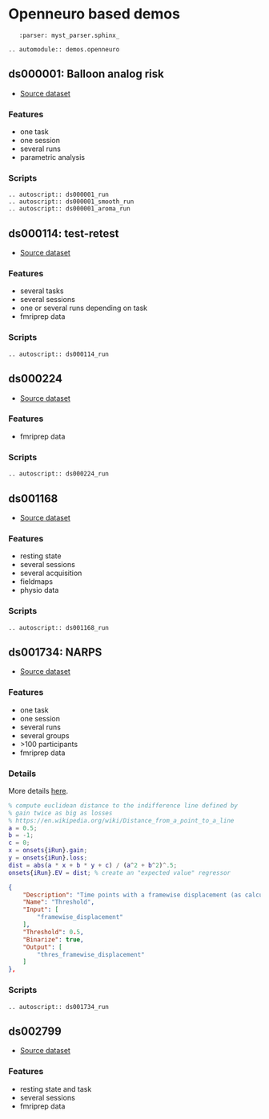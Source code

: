 # Openneuro based demos

```{include} ../../../demos/openneuro/README.md
   :parser: myst_parser.sphinx_
```
```{eval-rst}
.. automodule:: demos.openneuro
```

## ds000001: Balloon analog risk

- [Source dataset](https://openneuro.org/datasets/ds000001)

### Features

-   one task
-   one session
-   several runs
-   parametric analysis

### Scripts

```{eval-rst}
.. autoscript:: ds000001_run
.. autoscript:: ds000001_smooth_run
.. autoscript:: ds000001_aroma_run
```

## ds000114: test-retest

- [Source dataset](https://openneuro.org/datasets/ds000114)

### Features

-   several tasks
-   several sessions
-   one or several runs depending on task
-   fmriprep data

### Scripts

```{eval-rst}
.. autoscript:: ds000114_run
```

## ds000224

- [Source dataset](https://openneuro.org/datasets/ds000224)

### Features

-   fmriprep data

### Scripts

```{eval-rst}
.. autoscript:: ds000224_run
```

## ds001168

- [Source dataset](https://openneuro.org/datasets/ds001168)

### Features

-   resting state
-   several sessions
-   several acquisition
-   fieldmaps
-   physio data

### Scripts

```{eval-rst}
.. autoscript:: ds001168_run
```

## ds001734: NARPS

- [Source dataset](https://openneuro.org/datasets/ds001734)

### Features

- one task
- one session
- several runs
- several groups
- \>100 participants
- fmriprep data

### Details

More details [here](https://docs.google.com/spreadsheets/d/1FU_F6kdxOD4PRQDIHXGHS4zTi_jEVaUqY_Zwg0z6S64/edit#gid=1019165812&range=A51).


<!-- TODO
add expected value to the model
-->

```matlab
% compute euclidean distance to the indifference line defined by
% gain twice as big as losses
% https://en.wikipedia.org/wiki/Distance_from_a_point_to_a_line
a = 0.5;
b = -1;
c = 0;
x = onsets{iRun}.gain;
y = onsets{iRun}.loss;
dist = abs(a * x + b * y + c) / (a^2 + b^2)^.5;
onsets{iRun}.EV = dist; % create an "expected value" regressor
```

<!-- TODO
transformers cannot yet be appled to confounds
-->

```json
{
    "Description": "Time points with a framewise displacement (as calculated by fMRIprep) > 0.5 mm were censored (no interpolation) at the subject level GLM..",
    "Name": "Threshold",
    "Input": [
        "framewise_displacement"
    ],
    "Threshold": 0.5,
    "Binarize": true,
    "Output": [
        "thres_framewise_displacement"
    ]
},
```

### Scripts

```{eval-rst}
.. autoscript:: ds001734_run
```

## ds002799

- [Source dataset](https://openneuro.org/datasets/ds002799)

### Features

-   resting state and task
-   several sessions
-   fmriprep data
